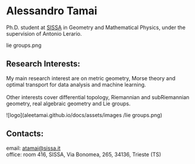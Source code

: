 
# Alessandro Tamai


​Ph.D. student at [SISSA](https://www.sissa.it)  in Geometry and Mathematical Physics, 
under the supervision of Antonio Lerario.

lie groups.png

## Research Interests:

My main research interest are on metric geometry, Morse theory and optimal transport for data analysis and machine learning.
\
\
Other interests cover differential topology, Riemannian and subRiemannian geometry, real algebraic geometry and Lie groups.

![logo](aleetamai.github.io/docs/assets/images
/lie groups.png)

## Contacts:

email:  atamai@sissa.it
\
office: room 416, SISSA, Via Bonomea, 265, 34136, Trieste (TS)


